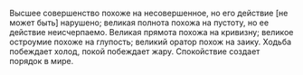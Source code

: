 Высшее совершенство похоже на несовершенное, но его действие [не может быть] нарушено; великая полнота похожа на пустоту, но ее действие неисчерпаемо. Великая прямота похожа на кривизну; великое остроумие похоже на глупость; великий оратор похож на заику. Ходьба побеждает холод, покой побеждает жару. Спокойствие создает порядок в мире.